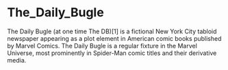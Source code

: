 # The_Daily_Bugle
The Daily Bugle (at one time The DB)[1] is a fictional New York City tabloid newspaper appearing as a plot element in American comic books published by Marvel Comics. The Daily Bugle is a regular fixture in the Marvel Universe, most prominently in Spider-Man comic titles and their derivative media.
